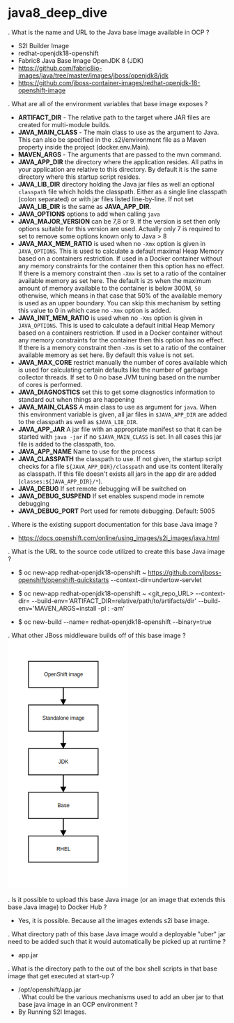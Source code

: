 # java8_deep_dive
. What is the name and URL to the Java base image available in OCP ?<br>
*   S2I Builder Image <br>
*   redhat-openjdk18-openshift <br>
*   Fabric8 Java Base Image OpenJDK 8 (JDK) <br>
*   https://github.com/fabric8io-images/java/tree/master/images/jboss/openjdk8/jdk <br>
*   https://github.com/jboss-container-images/redhat-openjdk-18-openshift-image <br>
	
. What are all of the environment variables that base image exposes ? <br>
* **ARTIFACT_DIR** - The relative path to the target where JAR files are created for multi-module builds. <br>
* **JAVA_MAIN_CLASS** - The main class to use as the argument to Java. This can also be specified in the .s2i/environment file as a Maven property inside the project (docker.env.Main).<br>
* **MAVEN_ARGS** - The arguments that are passed to the mvn command.<br>
* **JAVA_APP_DIR** the directory where the application resides. All paths in your application are relative to this directory. By default it is the same directory where this startup script resides.
* **JAVA_LIB_DIR** directory holding the Java jar files as well an optional `classpath` file which holds the classpath. Either as a single line classpath (colon separated) or with jar files listed line-by-line. If not set **JAVA_LIB_DIR** is the same as **JAVA_APP_DIR**.
* **JAVA_OPTIONS** options to add when calling `java`
* **JAVA_MAJOR_VERSION** can be 7,8 or 9. If the version is set then only options suitable for this version are used. Actually only 7 is required to set to remove some options known only to Java > 8
* **JAVA_MAX_MEM_RATIO** is used when no `-Xmx` option is given in `JAVA_OPTIONS`. This is used to calculate a default maximal Heap Memory based on a containers restriction. If used in a Docker container without any memory constraints for the container then this option has no effect. If there is a memory constraint then `-Xmx` is set to a ratio of the container available memory as set here. The default is `25` when the maximum amount of memory available to the container is below 300M, `50` otherwise, which means in that case that 50% of the available memory is used as an upper boundary. You can skip this mechanism by setting this value to 0 in which case no `-Xmx` option is added.
* **JAVA_INIT_MEM_RATIO** is used when no `-Xms` option is given in `JAVA_OPTIONS`. This is used to calculate a default initial Heap Memory based on a containers restriction. If used in a Docker container without any memory constraints for the container then this option has no effect. If there is a memory constraint then `-Xms` is set to a ratio of the container available memory as set here. By default this value is not set.
* **JAVA_MAX_CORE** restrict manually the number of cores available which is used for calculating certain defaults like the number of garbage collector threads. If set to 0 no base JVM tuning based on the number of cores is performed.
* **JAVA_DIAGNOSTICS** set this to get some diagnostics information to standard out when things are happening
* **JAVA_MAIN_CLASS** A main class to use as argument for `java`. When this environment variable is given, all jar files in `$JAVA_APP_DIR` are added to the classpath as well as `$JAVA_LIB_DIR`.
* **JAVA_APP_JAR** A jar file with an appropriate manifest so that it can be started with `java -jar` if no `$JAVA_MAIN_CLASS` is set. In all cases this jar file is added to the classpath, too.
* **JAVA_APP_NAME** Name to use for the process
* **JAVA_CLASSPATH** the classpath to use. If not given, the startup script checks for a file `${JAVA_APP_DIR}/classpath` and use its content literally as classpath. If this file doesn't exists all jars in the app dir are added (`classes:${JAVA_APP_DIR}/*`).
* **JAVA_DEBUG** If set remote debugging will be switched on
* **JAVA_DEBUG_SUSPEND** If set enables suspend mode in remote debugging
* **JAVA_DEBUG_PORT** Port used for remote debugging. Default: 5005


. Where is the existing support documentation for this base Java image ? <br>
* 	https://docs.openshift.com/online/using_images/s2i_images/java.html <br>

. What is the URL to the source code utilized to create this base Java image ? <br>

* 	$ oc new-app redhat-openjdk18-openshift ~ https://github.com/jboss-openshift/openshift-quickstarts --context-dir=undertow-servlet <br>
*	$ oc new-app redhat-openjdk18-openshift ~ <git_repo_URL> --context-dir=<context-dir> --build-env='ARTIFACT_DIR=relative/path/to/artifacts/dir' --build-env='MAVEN_ARGS=install -pl <groupId>:<artifactId> -am' <br>

*	$ oc new-build --name=<application-name> redhat-openjdk18-openshift --binary=true <br>

. What other JBoss middleware builds off of this base image ? <br>
  ![alt text](https://github.com/Pkrish15/java8_deep_dive/blob/master/ImageLayer.png)<br>

. Is it possible to upload this base Java image (or an image that extends this base Java image) to Docker Hub ?
* 	Yes, it is possible. Because all the images extends s2i base image.

. What directory path of this base Java image would a deployable "uber" jar need to be added such that it would automatically be picked up at runtime  ?

* 	app.jar

. What is the directory path to the out of the box shell scripts in that base image that get executed at start-up ?<br>

*	/opt/openshift/app.jar <br>
. What could be the various mechanisms used to add an uber jar to that base java image in an OCP environment ? <br>
*	By Running S2I Images.

